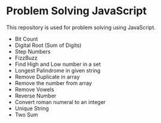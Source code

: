 # Problem Solving JavaScript
This repository is used for problem solving using JavaScript.

* Bit Count
* Digital Root (Sum of Digits)
* Step Numbers 
* FizzBuzz
* Find High and Low number in a set
* Longest Palindrome in given string
* Remove Duplicate in array
* Remove the number from array
* Remove Vowels
* Reverse Number
* Convert roman numeral to an integer
* Unique String
* Two Sum 
